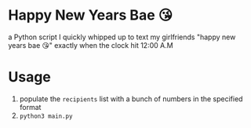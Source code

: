 # Happy New Years Bae 😘

a Python script I quickly whipped up to text my girlfriends "happy new years bae 😘" exactly when the clock hit 12:00 A.M

# Usage
1. populate the `recipients` list with a bunch of numbers in the specified format
2. `python3 main.py`
